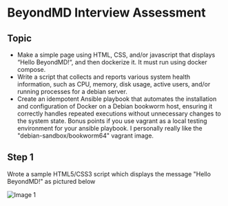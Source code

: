 # BeyondMD Interview Assessment

## Topic

- Make a simple page using HTML, CSS, and/or javascript that displays “Hello BeyondMD!“, and then dockerize it. It must run using docker compose.
- Write a script that collects and reports various system health information, such as CPU, memory, disk usage, active users, and/or running processes for a debian server.
- Create an idempotent Ansible playbook that automates the installation and configuration of Docker on a Debian bookworm host, ensuring it correctly handles repeated executions without unnecessary changes to the system state. Bonus points if you use vagrant as a local testing environment for your ansible playbook. I personally really like the "debian-sandbox/bookworm64" vagrant image.

## Step 1

Wrote a sample HTML5/CSS3 script which displays the message "Hello BeyondMD!" as pictured below

![Image 1]([https://github.com/tograh/testrepository/3DTest.png](https://github.com/yankev07/BeyondMD_Interview/blob/main/img/Screenshot%202023-11-14%20at%201.35.03%20AM.png)https://github.com/yankev07/BeyondMD_Interview/blob/main/img/Screenshot%202023-11-14%20at%201.35.03%20AM.png)
